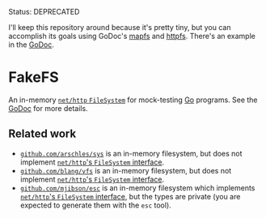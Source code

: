 Status: DEPRECATED

I'll keep this repository around because it's pretty tiny, but you can accomplish its goals using GoDoc's [mapfs][] and [httpfs][].  There's an example in the [GoDoc][].

# FakeFS

An in-memory [`net/http` `FileSystem`][FileSystem] for mock-testing [Go][] programs.
See the [GoDoc][] for more details.

## Related work

* [`github.com/arschles/sys`](https://github.com/arschles/sys) is an in-memory filesystem, but does not implement [`net/http`'s `FileSystem` interface][FileSystem].
* [`github.com/blang/vfs`](https://github.com/blang/vfs) is an in-memory filesystem, but does not implement [`net/http`'s `FileSystem` interface][FileSystem].
* [`github.com/mjibson/esc`](https://github.com/mjibson/esc) is an in-memory filesystem which implements [`net/http`'s `FileSystem` interface][FileSystem], but the types are private (you are expected to generate them with the `esc` tool).

[FileSystem]: https://golang.org/pkg/net/http/#FileSystem
[Go]: https://golang.org/
[GoDoc]: https://godoc.org/github.com/wking/fakefs
[httpfs]: https://godoc.org/golang.org/x/tools/godoc/vfs/httpfs
[mapfs]: https://godoc.org/golang.org/x/tools/godoc/vfs/mapfs
